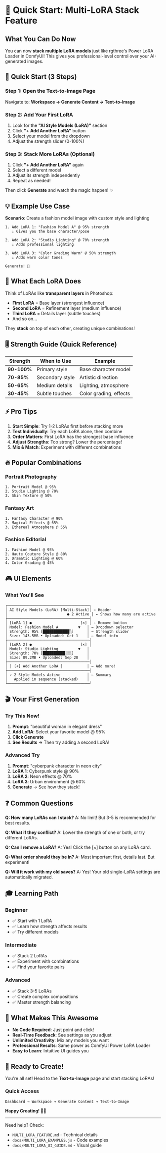 # 🚀 Quick Start: Multi-LoRA Stack Feature

## What You Can Do Now

You can now **stack multiple LoRA models** just like rgthree's Power LoRA Loader in ComfyUI! This gives you professional-level control over your AI-generated images.

## 🎯 Quick Start (3 Steps)

### Step 1: Open the Text-to-Image Page
Navigate to: **Workspace → Generate Content → Text-to-Image**

### Step 2: Add Your First LoRA
1. Look for the **"AI Style Models (LoRA)"** section
2. Click **"+ Add Another LoRA"** button
3. Select your model from the dropdown
4. Adjust the strength slider (0-100%)

### Step 3: Stack More LoRAs (Optional)
1. Click **"+ Add Another LoRA"** again
2. Select a different model
3. Adjust its strength independently
4. Repeat as needed!

Then click **Generate** and watch the magic happen! ✨

## 💡 Example Use Case

**Scenario**: Create a fashion model image with custom style and lighting

```
1. Add LoRA 1: "Fashion Model A" @ 95% strength
   ↓ Gives you the base character/pose
   
2. Add LoRA 2: "Studio Lighting" @ 70% strength
   ↓ Adds professional lighting
   
3. Add LoRA 3: "Color Grading Warm" @ 50% strength
   ↓ Adds warm color tones
   
Generate! 🎨
```

## 🎨 What Each LoRA Does

Think of LoRAs like **transparent layers** in Photoshop:
- **First LoRA** = Base layer (strongest influence)
- **Second LoRA** = Refinement layer (medium influence)
- **Third LoRA** = Details layer (subtle touches)
- And so on...

They **stack** on top of each other, creating unique combinations!

## 🎚️ Strength Guide (Quick Reference)

| Strength | When to Use | Example |
|----------|-------------|---------|
| **90-100%** | Primary style | Base character model |
| **70-85%** | Secondary style | Artistic direction |
| **50-65%** | Medium details | Lighting, atmosphere |
| **30-45%** | Subtle touches | Color grading, effects |

## ⚡ Pro Tips

1. **Start Simple**: Try 1-2 LoRAs first before stacking more
2. **Test Individually**: Try each LoRA alone, then combine
3. **Order Matters**: First LoRA has the strongest base influence
4. **Adjust Strengths**: Too strong? Lower the percentage!
5. **Mix & Match**: Experiment with different combinations

## 🔥 Popular Combinations

### Portrait Photography
```
1. Portrait Model @ 95%
2. Studio Lighting @ 70%
3. Skin Texture @ 50%
```

### Fantasy Art
```
1. Fantasy Character @ 90%
2. Magical Effects @ 65%
3. Ethereal Atmosphere @ 55%
```

### Fashion Editorial
```
1. Fashion Model @ 95%
2. Haute Couture Style @ 80%
3. Dramatic Lighting @ 60%
4. Color Grading @ 45%
```

## 🎮 UI Elements

### What You'll See

```
┌─────────────────────────────────────┐
│ AI Style Models (LoRA) [Multi-Stack]│ ← Header
│                           ● 2 Active │ ← Shows how many are active
├─────────────────────────────────────┤
│ [LoRA 1] ●                      [×] │ ← Remove button
│ Model: Fashion Model A         ▼   │ ← Dropdown selector
│ Strength: 95% [████████████░]      │ ← Strength slider
│ Size: 143.5MB • Uploaded: Oct 1    │ ← Model info
├─────────────────────────────────────┤
│ [LoRA 2] ●                      [×] │
│ Model: Studio Lighting         ▼   │
│ Strength: 70% [██████████░░░]      │
│ Size: 89.2MB • Uploaded: Sep 28    │
├─────────────────────────────────────┤
│ ┊ [+] Add Another LoRA ┊           │ ← Add more!
├─────────────────────────────────────┤
│ ✓ 2 Style Models Active            │ ← Summary
│   Applied in sequence (stacked)    │
└─────────────────────────────────────┘
```

## 🎬 Your First Generation

### Try This Now!

1. **Prompt**: "beautiful woman in elegant dress"
2. **Add LoRA**: Select your favorite model @ 95%
3. **Click Generate**
4. **See Results** → Then try adding a second LoRA!

### Advanced Try

1. **Prompt**: "cyberpunk character in neon city"
2. **LoRA 1**: Cyberpunk style @ 90%
3. **LoRA 2**: Neon effects @ 70%
4. **LoRA 3**: Urban environment @ 60%
5. **Generate** → See how they stack!

## ❓ Common Questions

**Q: How many LoRAs can I stack?**
A: No limit! But 3-5 is recommended for best results.

**Q: What if they conflict?**
A: Lower the strength of one or both, or try different LoRAs.

**Q: Can I remove a LoRA?**
A: Yes! Click the [×] button on any LoRA card.

**Q: What order should they be in?**
A: Most important first, details last. But experiment!

**Q: Will it work with my old saves?**
A: Yes! Your old single-LoRA settings are automatically migrated.

## 🎓 Learning Path

### Beginner
- ✅ Start with 1 LoRA
- ✅ Learn how strength affects results
- ✅ Try different models

### Intermediate  
- ✅ Stack 2 LoRAs
- ✅ Experiment with combinations
- ✅ Find your favorite pairs

### Advanced
- ✅ Stack 3-5 LoRAs
- ✅ Create complex compositions
- ✅ Master strength balancing

## 🌟 What Makes This Awesome

- **No Code Required**: Just point and click!
- **Real-Time Feedback**: See settings as you adjust
- **Unlimited Creativity**: Mix any models you want
- **Professional Results**: Same power as ComfyUI Power LoRA Loader
- **Easy to Learn**: Intuitive UI guides you

## 🎉 Ready to Create!

You're all set! Head to the **Text-to-Image** page and start stacking LoRAs!

### Quick Access
```
Dashboard → Workspace → Generate Content → Text-to-Image
```

**Happy Creating! 🎨✨**

---

Need help? Check:
- `MULTI_LORA_FEATURE.md` - Technical details
- `docs/MULTI_LORA_EXAMPLES.js` - Code examples
- `docs/MULTI_LORA_UI_GUIDE.md` - Visual guide
